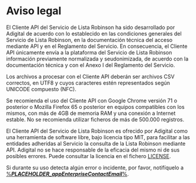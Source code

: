 # Aviso legal
El Cliente API del Servicio de Lista Robinson ha sido desarrollado por Adigital de acuerdo con lo establecido en las condiciones generales del Servicio de Lista Robinson, en la documentación técnica del acceso mediante API y en el Reglamento del Servicio. En consecuencia, el Cliente API únicamente envía a la plataforma del Servicio de Lista Robinson información previamente normalizada y seudonimizada, de acuerdo con la documentación técnica y con el Anexo I del Reglamento del Servicio.

Los archivos a procesar con el Cliente API deberán ser archivos CSV correctos, en UTF8 y cuyos caracteres estén representados según UNICODE compuesto (NFC).

Se recomienda el uso del Cliente API con Google Chrome versión 71 o posterior o Mozilla Firefox 65 o posterior en equipos compatibles con los mismos, con más de 4GB de memoria RAM y una conexión a Internet estable. No se recomienda utilizar ficheros de más de 500.000 registros.

El Cliente API del Servicio de Lista Robinson es ofrecido por Adigital como una herramienta de software libre, bajo licencia tipo MIT, para facilitar a las entidades adheridas al Servicio la consulta de la Lista Robinson mediante API. Adigital no se hace responsable de la eficacia del mismo ni de sus posibles errores. Puede consultar la licencia en el fichero [LICENSE](/LICENSE.txt).

Si durante su uso detecta algún error o incidente, por favor, notifíquelo a [%___PLACEHOLDER_appEnterpriseContactEmail___%](mailto:%___PLACEHOLDER_appEnterpriseContactEmail___%).

